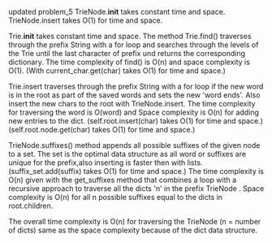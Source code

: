 updated problem_5
TrieNode.__init__ takes constant time and space.
TrieNode.insert takes O(1) for time and space.

Trie.__init__ takes constant time and space.
The method Trie.find() traverses through the prefix String with a for loop and searches through the levels of the Trie until the last character of prefix und returns the corresponding dictionary.
The time complexity of find() is O(n) and space complexity is O(1).
(With current_char.get(char) takes O(1) for time and space.)

Trie.insert traverses through the prefix String with a for loop  if the new word is in the root as part of the saved words and sets the new 'word ends'.
Also insert the new chars to the root with TrieNode.insert.
The time complexity for traversing the word is O(word) and Space complexity is O(n) for adding new entries to the dict.
(self.root.insert(char) takes O(1) for time and space.) 
(self.root.node.get(char) takes O(1) for time and space.)


TrieNode.suffixes() method appends all possible suffixes of the given
node to a set. The set is the optimal data structure as all word or suffixes are unique for the prefix,also inserting is faster then with lists.
(suffix_set.add(suffix) takes O(1) for time and space.)
The time complexity is O(n) given with the get_suffixes method that combines a loop with a recursive approach to traverse all the dicts 'n' in the prefix TrieNode . Space complexity is O(n) for all n possible suffixes equal to the dicts in root.children.

The overall time complexity is O(n) for traversing the TrieNode (n = number of dicts) same as the space complexity because of the dict data structure. 